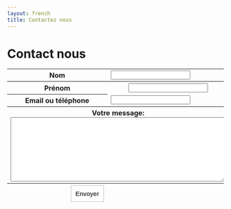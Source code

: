 ```yaml
---
layout: french
title: Contactez nous 
---
```


# Contact nous

<table summary="Formulaire de contact">
<form id="contactform" action="https://spreadsheets.google.com/spreadsheet/formResponse?formkey=dFNpeEY2aXFZZkJ6UVJFb3Z2b2tjOFE6MQ" method="POST"> 
<input type="hidden" name="pageNumber" value="0"/>
<input type="hidden" name="backupCache" value=""/>
	<tbody>
		<tr>
			<th>
				Nom
			</th>
			<td>
				<input type="text" name="entry.0.single" value=""/>
			</td>
		</tr>
		<tr>
			<th>
				Prénom
			</th>
			<th>
				<input type="text" name="entry.1.single" value=""/>
			</th>
		</tr>
		<tr>
			<th>
				Email ou téléphone
			</th>
			<td>
				<input type="text" name="entry.2.single" value=""/>
			</td>
		</tr>
		<tr>
			<th colspan="2">
				Votre message:<br/>
				<textarea name="entry.4.single" style="width:500px;height: 150px;"></textarea>
			</th>
		</tr>
	</tbody>
	<tfoot>
		<tr>
			<th align="right">
				<input type="submit" name="submit" value="Envoyer" style="padding:10px;font-size:15px;border: 1px solid #BEBEBE;background-color: white;"/>
			</th>
		</tr>
	</tfoot>
</form>
</table>

